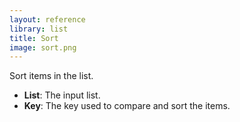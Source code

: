 ```yaml
---
layout: reference
library: list
title: Sort
image: sort.png
---
```

Sort items in the list.

* **List**: The input list.
* **Key**: The key used to compare and sort the items.
